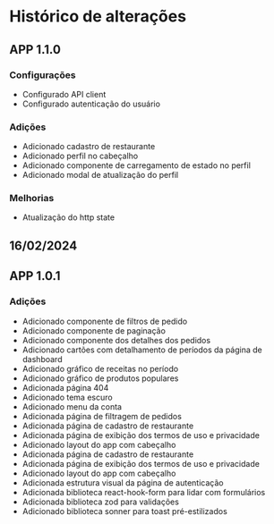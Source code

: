 # Histórico de alterações

<!-- ## Disponível somente no ambiente de testes -->

## APP 1.1.0

### Configurações

- Configurado API client
- Configurado autenticação do usuário

### Adições

- Adicionado cadastro de restaurante
- Adicionado perfil no cabeçalho
- Adicionado componente de carregamento de estado no perfil
- Adicionado modal de atualização do perfil

### Melhorias

- Atualização do http state

## 16/02/2024

## APP 1.0.1

### Adições

- Adicionado componente de filtros de pedido
- Adicionado componente de paginação
- Adicionado componente dos detalhes dos pedidos
- Adicionado cartões com detalhamento de períodos da página de dashboard
- Adicionado gráfico de receitas no período
- Adicionado gráfico de produtos populares
- Adicionada página 404
- Adicionado tema escuro
- Adicionado menu da conta
- Adicionada página de filtragem de pedidos
- Adicionada página de cadastro de restaurante
- Adicionada página de exibição dos termos de uso e privacidade
- Adicionado layout do app com cabeçalho
- Adicionada página de cadastro de restaurante
- Adicionada página de exibição dos termos de uso e privacidade
- Adicionado layout do app com cabeçalho
- Adicionada estrutura visual da página de autenticação
- Adicionada biblioteca react-hook-form para lidar com formulários
- Adicionada biblioteca zod para validações
- Adicionado biblioteca sonner para toast pré-estilizados